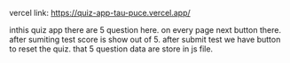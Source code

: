 vercel link: https://quiz-app-tau-puce.vercel.app/

inthis quiz app there are 5 question here. on every page next button there. after sumiting test score is show  out of 5. after submit test we have button to reset the quiz. that 5 question data are store in js file.

